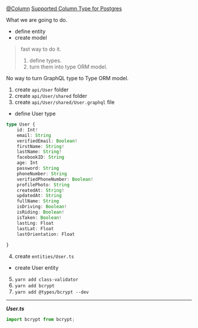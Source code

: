 [@Column](https://github.com/typeorm/typeorm/blob/master/docs/decorator-reference.md#column)
[Supported Column Type for Postgres](https://github.com/typeorm/typeorm/blob/master/docs/entities.md#column-types-for-postgres)

What we are going to do.
- define entity
- create model
> fast way to do it.
> 1. define types.
> 2. turn them into type ORM model.

No way to turn GraphQL type to Type ORM model.

1. create `api/User` folder
2. create `api/User/shared` folder
3. create `api/User/shared/User.graphql` file
- define User type
```typescript
type User {
	id: Int!
	email: String
	verifiedEmail: Boolean!
	firstName: String!
	lastName: String!
	facebookID: String
	age: Int
	password: String
	phoneNumber: String
	verifiedPhoneNumber: Boolean!
	profilePhoto: String
	createdAt: String!
	updatedAt: String
	fullName: String
	isDriving: Boolean!
	isRiding: Boolean!
	isTaken: Boolean!
	lastLng: Float
	lastLat: Float
	lastOrientation: Float
	
}
```

4. create `entities/User.ts`
- create User entity

5. `yarn add class-validator`
6. `yarn add bcrypt`
7. `yarn add @types/bcrypt --dev`


-------
***User.ts***
```typescript
import bcrypt from bcrypt;
```
<!--stackedit_data:
eyJoaXN0b3J5IjpbNzU2MDM5MTkxLC0xNDQzODUxMTczLC04NT
g0ODUyNzksLTE2NDg2Mzg4MDMsNTUyNDU1NjkwLDcxMjkwMzY5
XX0=
-->